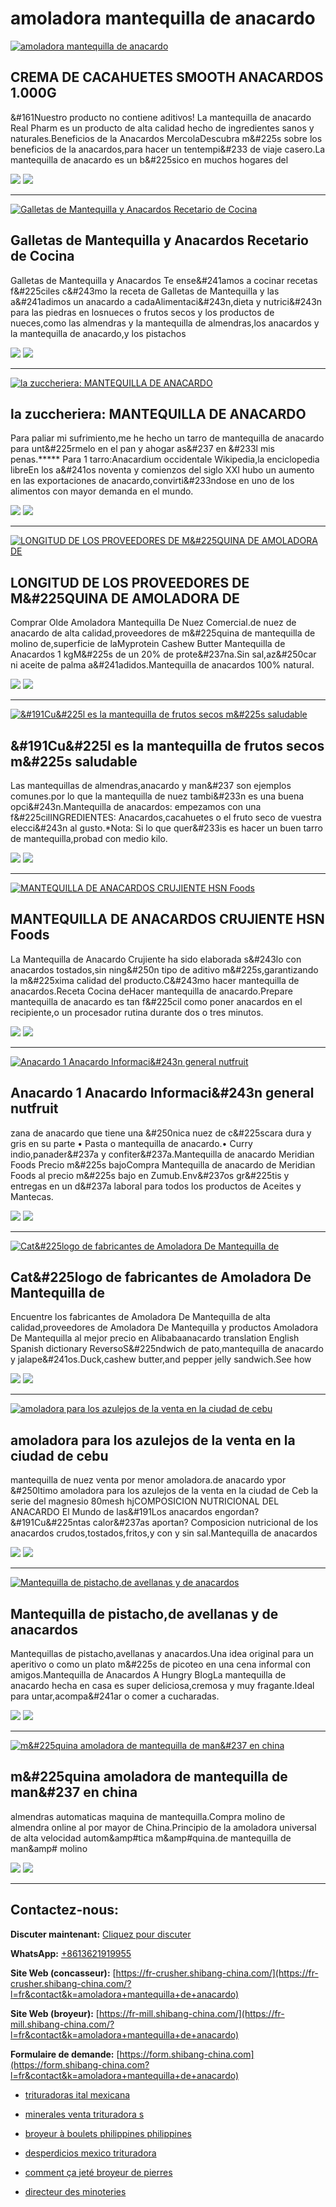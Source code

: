 # amoladora mantequilla de anacardo

<a href="https://swt.shibang-china.com/?l=fr&img&k=amoladora+mantequilla+de+anacardo" target="_blank">![amoladora mantequilla de anacardo](http://static.shibang-china.com/all-800x300/1222.jpg)</a>

## CREMA DE CACAHUETES SMOOTH ANACARDOS 1.000G
&#161Nuestro producto no contiene aditivos! La mantequilla de anacardo Real Pharm es un producto de alta calidad hecho de ingredientes sanos y naturales.Beneficios de la Anacardos MercolaDescubra m&#225s sobre los beneficios de la anacardos,para hacer un tentempi&#233 de viaje casero.La mantequilla de anacardo es un b&#225sico en muchos hogares del


<a href="https://whatsapp.shibangsoft.com/WhatsApp.php" target="_blank" title="WhatsApp">![](http://static.shibang-china.com/icon/whatsapp.png)</a> <a href="https://swt.shibang-china.com/?l=fr&icon&k=amoladora+mantequilla+de+anacardo" target="_blank">![](http://static.shibang-china.com/icon/chat-fr.png)</a>

---

<a href="https://swt.shibang-china.com/?l=fr&img&k=amoladora+mantequilla+de+anacardo" target="_blank">![Galletas de Mantequilla y Anacardos Recetario de Cocina](http://static.shibang-china.com/all-800x300/328.jpg)</a>

## Galletas de Mantequilla y Anacardos Recetario de Cocina
Galletas de Mantequilla y Anacardos Te ense&#241amos a cocinar recetas f&#225ciles c&#243mo la receta de Galletas de Mantequilla y las a&#241adimos un anacardo a cadaAlimentaci&#243n,dieta y nutrici&#243n para las piedras en losnueces o frutos secos y los productos de nueces,como las almendras y la mantequilla de almendras,los anacardos y la mantequilla de anacardo,y los pistachos


<a href="https://whatsapp.shibangsoft.com/WhatsApp.php" target="_blank" title="WhatsApp">![](http://static.shibang-china.com/icon/whatsapp.png)</a> <a href="https://swt.shibang-china.com/?l=fr&icon&k=amoladora+mantequilla+de+anacardo" target="_blank">![](http://static.shibang-china.com/icon/chat-fr.png)</a>

---

<a href="https://swt.shibang-china.com/?l=fr&img&k=amoladora+mantequilla+de+anacardo" target="_blank">![la zuccheriera: MANTEQUILLA DE ANACARDO](http://static.shibang-china.com/all-800x300/1003.jpg)</a>

## la zuccheriera: MANTEQUILLA DE ANACARDO
Para paliar mi sufrimiento,me he hecho un tarro de mantequilla de anacardo para unt&#225rmelo en el pan y ahogar as&#237 en &#233l mis penas.***** Para 1 tarro:Anacardium occidentale Wikipedia,la enciclopedia libreEn los a&#241os noventa y comienzos del siglo XXI hubo un aumento en las exportaciones de anacardo,convirti&#233ndose en uno de los alimentos con mayor demanda en el mundo.


<a href="https://whatsapp.shibangsoft.com/WhatsApp.php" target="_blank" title="WhatsApp">![](http://static.shibang-china.com/icon/whatsapp.png)</a> <a href="https://swt.shibang-china.com/?l=fr&icon&k=amoladora+mantequilla+de+anacardo" target="_blank">![](http://static.shibang-china.com/icon/chat-fr.png)</a>

---

<a href="https://swt.shibang-china.com/?l=fr&img&k=amoladora+mantequilla+de+anacardo" target="_blank">![LONGITUD DE LOS PROVEEDORES DE M&#225QUINA DE AMOLADORA DE](http://static.shibang-china.com/all-800x300/271.jpg)</a>

## LONGITUD DE LOS PROVEEDORES DE M&#225QUINA DE AMOLADORA DE
Comprar Olde Amoladora Mantequilla De Nuez Comercial.de nuez de anacardo de alta calidad,proveedores de m&#225quina de mantequilla de molino de,superficie de laMyprotein Cashew Butter Mantequilla de Anacardos 1 kgM&#225s de un 20% de prote&#237na.Sin sal,az&#250car ni aceite de palma a&#241adidos.Mantequilla de anacardos 100% natural.


<a href="https://whatsapp.shibangsoft.com/WhatsApp.php" target="_blank" title="WhatsApp">![](http://static.shibang-china.com/icon/whatsapp.png)</a> <a href="https://swt.shibang-china.com/?l=fr&icon&k=amoladora+mantequilla+de+anacardo" target="_blank">![](http://static.shibang-china.com/icon/chat-fr.png)</a>

---

<a href="https://swt.shibang-china.com/?l=fr&img&k=amoladora+mantequilla+de+anacardo" target="_blank">![&#191Cu&#225l es la mantequilla de frutos secos m&#225s saludable](http://static.shibang-china.com/all-800x300/101.jpg)</a>

## &#191Cu&#225l es la mantequilla de frutos secos m&#225s saludable
Las mantequillas de almendras,anacardo y man&#237 son ejemplos comunes.por lo que la mantequilla de nuez tambi&#233n es una buena opci&#243n.Mantequilla de anacardos: empezamos con una f&#225cilINGREDIENTES: Anacardos,cacahuetes o el fruto seco de vuestra elecci&#243n al gusto.*Nota: Si lo que quer&#233is es hacer un buen tarro de mantequilla,probad con medio kilo.


<a href="https://whatsapp.shibangsoft.com/WhatsApp.php" target="_blank" title="WhatsApp">![](http://static.shibang-china.com/icon/whatsapp.png)</a> <a href="https://swt.shibang-china.com/?l=fr&icon&k=amoladora+mantequilla+de+anacardo" target="_blank">![](http://static.shibang-china.com/icon/chat-fr.png)</a>

---

<a href="https://swt.shibang-china.com/?l=fr&img&k=amoladora+mantequilla+de+anacardo" target="_blank">![MANTEQUILLA DE ANACARDOS CRUJIENTE HSN Foods](http://static.shibang-china.com/all-800x300/628.jpg)</a>

## MANTEQUILLA DE ANACARDOS CRUJIENTE HSN Foods
La Mantequilla de Anacardo Crujiente ha sido elaborada s&#243lo con anacardos tostados,sin ning&#250n tipo de aditivo m&#225s,garantizando la m&#225xima calidad del producto.C&#243mo hacer mantequilla de anacardos.Receta Cocina deHacer mantequilla de anacardo.Prepare mantequilla de anacardo es tan f&#225cil como poner anacardos en el recipiente,o un procesador rutina durante dos o tres minutos.


<a href="https://whatsapp.shibangsoft.com/WhatsApp.php" target="_blank" title="WhatsApp">![](http://static.shibang-china.com/icon/whatsapp.png)</a> <a href="https://swt.shibang-china.com/?l=fr&icon&k=amoladora+mantequilla+de+anacardo" target="_blank">![](http://static.shibang-china.com/icon/chat-fr.png)</a>

---

<a href="https://swt.shibang-china.com/?l=fr&img&k=amoladora+mantequilla+de+anacardo" target="_blank">![Anacardo 1 Anacardo Informaci&#243n general nutfruit](http://static.shibang-china.com/all-800x300/827.jpg)</a>

## Anacardo 1 Anacardo Informaci&#243n general nutfruit
zana de anacardo que tiene una &#250nica nuez de c&#225scara dura y gris en su parte • Pasta o mantequilla de anacardo.• Curry indio,panader&#237a y confiter&#237a.Mantequilla de anacardo Meridian Foods Precio m&#225s bajoCompra Mantequilla de anacardo de Meridian Foods al precio m&#225s bajo en Zumub.Env&#237os gr&#225tis y entregas en un d&#237a laboral para todos los productos de Aceites y Mantecas.


<a href="https://whatsapp.shibangsoft.com/WhatsApp.php" target="_blank" title="WhatsApp">![](http://static.shibang-china.com/icon/whatsapp.png)</a> <a href="https://swt.shibang-china.com/?l=fr&icon&k=amoladora+mantequilla+de+anacardo" target="_blank">![](http://static.shibang-china.com/icon/chat-fr.png)</a>

---

<a href="https://swt.shibang-china.com/?l=fr&img&k=amoladora+mantequilla+de+anacardo" target="_blank">![Cat&#225logo de fabricantes de Amoladora De Mantequilla de](http://static.shibang-china.com/all-800x300/163.jpg)</a>

## Cat&#225logo de fabricantes de Amoladora De Mantequilla de
Encuentre los fabricantes de Amoladora De Mantequilla de alta calidad,proveedores de Amoladora De Mantequilla y productos Amoladora De Mantequilla al mejor precio en Alibabaanacardo translation English Spanish dictionary ReversoS&#225ndwich de pato,mantequilla de anacardo y jalape&#241os.Duck,cashew butter,and pepper jelly sandwich.See how


<a href="https://whatsapp.shibangsoft.com/WhatsApp.php" target="_blank" title="WhatsApp">![](http://static.shibang-china.com/icon/whatsapp.png)</a> <a href="https://swt.shibang-china.com/?l=fr&icon&k=amoladora+mantequilla+de+anacardo" target="_blank">![](http://static.shibang-china.com/icon/chat-fr.png)</a>

---

<a href="https://swt.shibang-china.com/?l=fr&img&k=amoladora+mantequilla+de+anacardo" target="_blank">![amoladora para los azulejos de la venta en la ciudad de cebu](http://static.shibang-china.com/all-800x300/1209.jpg)</a>

## amoladora para los azulejos de la venta en la ciudad de cebu
mantequilla de nuez venta por menor amoladora.de anacardo ypor &#250ltimo amoladora para los azulejos de la venta en la ciudad de Ceb la serie del magnesio 80mesh hjCOMPOSICION NUTRICIONAL DEL ANACARDO El Mundo de las&#191Los anacardos engordan? &#191Cu&#225ntas calor&#237as aportan? Composicion nutricional de los anacardos crudos,tostados,fritos,y con y sin sal.Mantequilla de anacardos


<a href="https://whatsapp.shibangsoft.com/WhatsApp.php" target="_blank" title="WhatsApp">![](http://static.shibang-china.com/icon/whatsapp.png)</a> <a href="https://swt.shibang-china.com/?l=fr&icon&k=amoladora+mantequilla+de+anacardo" target="_blank">![](http://static.shibang-china.com/icon/chat-fr.png)</a>

---

<a href="https://swt.shibang-china.com/?l=fr&img&k=amoladora+mantequilla+de+anacardo" target="_blank">![Mantequilla de pistacho,de avellanas y de anacardos](http://static.shibang-china.com/all-800x300/12.jpg)</a>

## Mantequilla de pistacho,de avellanas y de anacardos
Mantequillas de pistacho,avellanas y anacardos.Una idea original para un aperitivo o como un plato m&#225s de picoteo en una cena informal con amigos.Mantequilla de Anacardos A Hungry BlogLa mantequilla de anacardo hecha en casa es super deliciosa,cremosa y muy fragante.Ideal para untar,acompa&#241ar o comer a cucharadas.


<a href="https://whatsapp.shibangsoft.com/WhatsApp.php" target="_blank" title="WhatsApp">![](http://static.shibang-china.com/icon/whatsapp.png)</a> <a href="https://swt.shibang-china.com/?l=fr&icon&k=amoladora+mantequilla+de+anacardo" target="_blank">![](http://static.shibang-china.com/icon/chat-fr.png)</a>

---

<a href="https://swt.shibang-china.com/?l=fr&img&k=amoladora+mantequilla+de+anacardo" target="_blank">![m&#225quina amoladora de mantequilla de man&#237 en china](http://static.shibang-china.com/all-800x300/116.jpg)</a>

## m&#225quina amoladora de mantequilla de man&#237 en china
almendras automaticas maquina de mantequilla.Compra molino de almendra online al por mayor de China.Principio de la amoladora universal de alta velocidad autom&amp#tica m&amp#quina.de mantequilla de man&amp# molino

<a href="https://whatsapp.shibangsoft.com/WhatsApp.php" target="_blank" title="WhatsApp">![](http://static.shibang-china.com/icon/whatsapp.png)</a> <a href="https://swt.shibang-china.com/?l=fr&icon&k=amoladora+mantequilla+de+anacardo" target="_blank">![](http://static.shibang-china.com/icon/chat-fr.png)</a>

---
## Contactez-nous:

**Discuter maintenant:** [Cliquez pour discuter](https://swt.shibang-china.com?l=fr&contact&k=amoladora+mantequilla+de+anacardo)

**WhatsApp:**  [+8613621919955](https://whatsapp.shibangsoft.com/WhatsApp.php)

**Site Web (concasseur):** [https://fr-crusher.shibang-china.com/](https://fr-crusher.shibang-china.com/?l=fr&contact&k=amoladora+mantequilla+de+anacardo)

**Site Web (broyeur):** [https://fr-mill.shibang-china.com/](https://fr-mill.shibang-china.com/?l=fr&contact&k=amoladora+mantequilla+de+anacardo)

**Formulaire de demande:** [https://form.shibang-china.com](https://form.shibang-china.com?l=fr&contact&k=amoladora+mantequilla+de+anacardo)

* [trituradoras ital mexicana](../63/trituradoras%20ital%20mexicana.md)

* [minerales venta trituradora s](../62/minerales%20venta%20trituradora%20s.md)

* [broyeur à boulets philippines philippines](../61/broyeur%20%C3%A0%20boulets%20philippines%20philippines.md)

* [desperdicios mexico trituradora](../62/desperdicios%20mexico%20trituradora.md)

* [comment ça jeté broyeur de pierres](../61/comment%20%C3%A7a%20jet%C3%A9%20broyeur%20de%20pierres.md)

* [directeur des minoteries](../65/directeur%20des%20minoteries.md)